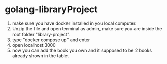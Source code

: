 # golang-libraryProject

1. make sure you have docker installed in you local computer.
2. Unzip the file and open terminal as admin, make sure you are inside the root folder "library-project".
3. type "docker compose up" and enter
4. open localhost:3000
5. now you can add the book you own and it supposed to be 2 books already shown in the table.
